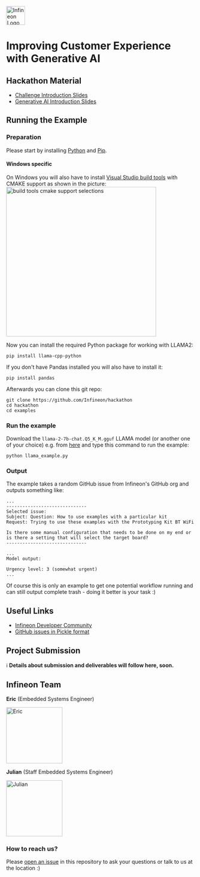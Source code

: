 <img src="./img/infineon_logo.png" alt="Infineon Logo" height="50"/>

# Improving Customer Experience with Generative AI

## Hackathon Material
* [Challenge Introduction Slides](./challenge_introduction.pdf)
* [Generative AI Introduction Slides](./infineon_genai_introduction.pdf)

## Running the Example

### Preparation

Please start by installing [Python](https://www.python.org/) and [Pip](https://pypi.org/project/pip/).

#### Windows specific
On Windows you will also have to install [Visual Studio build tools](https://visualstudio.microsoft.com/de/downloads/?q=build+tools#build-tools-for-visual-studio-2022) with CMAKE support as shown in the picture:
<img src="./img/windows_installation.png" alt="build tools cmake support selections" height="400"/>

Now you can install the required Python package for working with LLAMA2:
```
pip install llama-cpp-python
```

If you don't have Pandas installed you will also have to install it:
```
pip install pandas
```

Afterwards you can clone this git repo:
```
git clone https://github.com/Infineon/hackathon
cd hackathon
cd examples
```

### Run the example

Download the `llama-2-7b-chat.Q5_K_M.gguf` LLAMA model (or another one of your choice) e.g. from [here](https://huggingface.co/TheBloke/Llama-2-7B-Chat-GGUF) and type this command to run the example:
```
python llama_example.py
```

### Output
The example takes a random GitHub issue from Infineon's GitHub org and outputs something like:
```
...
------------------------------
Selected issue:
Subject: Question: How to use examples with a particular kit
Request: Trying to use these examples with the Prototyping Kit BT WiFi

Is there some manual configuration that needs to be done on my end or is there a setting that will select the target board?
------------------------------

...
Model output:

Urgency level: 3 (somewhat urgent)
...
```

Of course this is only an example to get one potential workflow running and can still output complete trash - doing it better is your task :)

## Useful Links
* [Infineon Developer Community](https://community.infineon.com/)
* [GitHub issues in Pickle format](./examples/github_issues.pkl)

## Project Submission
:information_source: **Details about submission and deliverables will follow here, soon.**

## Infineon Team

**Eric** (Embedded Systems Engineer)

<img src="./img/eric.png" alt="Eric" height="150"/>

**Julian** (Staff Embedded Systems Engineer)

<img src="./img/julian.png" alt="Julian" height="150"/>

### How to reach us?
Please [open an issue](https://github.com/Infineon/hackathon/issues) in this repository to ask your questions or talk to us at the location :)